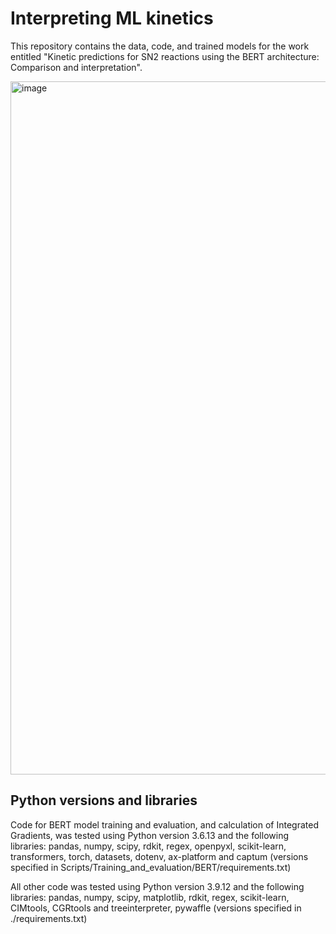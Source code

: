 # Interpreting ML kinetics

This repository contains the data, code, and trained models for the work entitled "Kinetic predictions for SN2 reactions using the BERT architecture: Comparison and interpretation". 

<img width="1109" alt="image" src="https://github.com/C-Wils/InterpretingMLKinetics/assets/88711576/ad528e27-c8ca-4b3c-85f1-096ad9361106">

## Python versions and libraries

Code for BERT model training and evaluation, and calculation of Integrated Gradients, was tested using Python version 3.6.13 and the following libraries: pandas, numpy, scipy, rdkit, regex, openpyxl, scikit-learn, transformers, torch, datasets, dotenv, ax-platform and captum (versions specified in Scripts/Training_and_evaluation/BERT/requirements.txt)

All other code was tested using Python version 3.9.12 and the following libraries: pandas, numpy, scipy, matplotlib,  rdkit, regex, scikit-learn, CIMtools, CGRtools and treeinterpreter, pywaffle (versions specified in ./requirements.txt)

